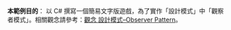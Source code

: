 **本範例目的**： 以 C# 撰寫一個簡易文字版遊戲，為了實作「設計模式」中「觀察者模式」。相關觀念請參考：[觀念 設計模式–Observer Pattern](https://goo.gl/5jBrhj)。
